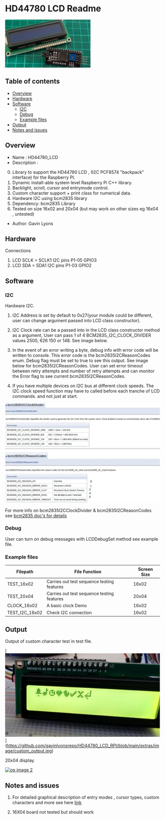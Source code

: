 # HD44780 LCD Readme


[![ lcd image](https://github.com/gavinlyonsrepo/pic_16F1619_projects/blob/master/images/LCDPCF.jpg)](https://github.com/gavinlyonsrepo/pic_16F1619_projects/blob/master/images/LCDPCF.jpg)

## Table of contents

  * [Overview](#overview)
  * [Hardware](#hardware)
  * [Software](#software)
	* [I2C](#i2c)
	* [Debug](#debug)
	* [Example files](#example-files)
  * [Output](#output)
  * [Notes and issues](#notes-and-issues)
 

## Overview

* Name : HD44780_LCD
* Description :

0. Library to support the HD44780 LCD , (I2C PCF8574 "backpack" interface) 
   for the Raspberry PI.
1. Dynamic install-able system level Raspberry Pi C++ library.
2. Backlight, scroll, cursor and entrymode control.
3. Custom character support + print class for numerical data.
4. Hardware I2C using bcm2835 library
5. Dependency: bcm2835 Library
6. Tested on size 16x02 and 20x04 (but may work on other sizes eg 16x04 , untested)

* Author: Gavin Lyons

## Hardware

Connections 

1. LCD SCLK = SCLK1 I2C pins P1-05 GPIO3
2. LCD SDA = SDA1 I2C pins P1-03 GPIO2

## Software 

### I2C

Hardware I2C.

1. I2C Address is set by default to 0x27(your module could be different, 
user can change argument passed into LCD class constructor).

2. I2C Clock rate can be a passed into in the LCD class constructor method as a argument, 
User can pass 1 of 4 BCM2835_I2C_CLOCK_DIVIDER values 2500, 626 150 or 148.
See image below.

3. In the event of an error writing a byte, debug info with error code will be written to console. 
This error code is the bcm2835I2CReasonCodes enum. Debug flag must be set to true to see this output.
See image below for  bcm2835I2CReasonCodes. User can set error timeout between retry attempts and number of retry attempts 
and can monitor the Error flag to see current bcm2835I2CReasonCodes.

4. If you have multiple devices on I2C bus at different clock speeds.
The I2C clock speed function may have to called before each tranche of LCD commands.
and not just at start. 

[![ bcm image](https://github.com/gavinlyonsrepo/SSD1306_OLED_RPI/blob/main/extras/image/bcm.jpg)](https://github.com/gavinlyonsrepo/SSD1306_OLED_RPI/blob/main/extras/image/bcm.jpg)

For more info on bcm2835I2CClockDivider & bcm2835I2CReasonCodes see [bcm2835 doc's for details](http://www.airspayce.com/mikem/bcm2835/group__constants.html)

### Debug

User can turn on debug messages with LCDDebugSet method see example file.

### Example files

| Filepath | File Function | Screen Size |
| ---- | ---- | ---- | 
| TEST_16x02 | Carries out test sequence testing features | 16x02 |
| TEST_20x04 | Carries out test sequence testing features | 20x04 |
| CLOCK_16x02 | A basic clock Demo | 16x02 |
| TEST_I2C_16x02 | Check I2C connection | 16x02 |

## Output

Output  of custom character test in test file.

[![ op image ](https://github.com/gavinlyonsrepo/HD44780_LCD_RPI/blob/main/extras/image/custom_output.jpg)]
(https://github.com/gavinlyonsrepo/HD44780_LCD_RPI/blob/main/extras/image/custom_output.jpg)

20x04 display. 

[![ op image 2 ](https://github.com/gavinlyonsrepo/HD44780_LCD_PCF8574/blob/main/extras/image/2004.jpg)](https://github.com/gavinlyonsrepo/HD44780_LCD_PCF8574/blob/main/extras/image/2004.jpg)

## Notes and issues

1. For detailed graphical description of entry modes , cursor types, custom characters 
and more see here [link](http://dinceraydin.com/lcd/commands.htm)

2. 16X04 board not tested but should work

